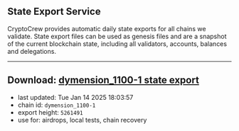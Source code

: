 ## State Export Service
CryptoCrew provides automatic daily state exports for all chains we validate. State export files can be used as genesis files and are a snapshot of the current blockchain state, including all validators, accounts, balances and delegations.

---
**Download: [dymension_1100-1 state export](https://dl-eu2.ccvalidators.com/SERVICE/dymension/dymension_1100-1_export_5261491.json)**
---

- last updated: Tue Jan 14 2025 18:03:57
- chain id: `dymension_1100-1`
- export height: `5261491`
- use for: airdrops, local tests, chain recovery
